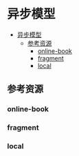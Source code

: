 # 异步模型

<!--ts-->
* [异步模型](#异步模型)
   * [参考资源](#参考资源)
      * [online-book](#online-book)
      * [fragment](#fragment)
      * [local](#local)

<!-- Created by https://github.com/ekalinin/github-markdown-toc -->
<!-- Added by: runner, at: Fri Sep  9 12:34:26 UTC 2022 -->

<!--te-->

## 参考资源

### online-book

### fragment

### local